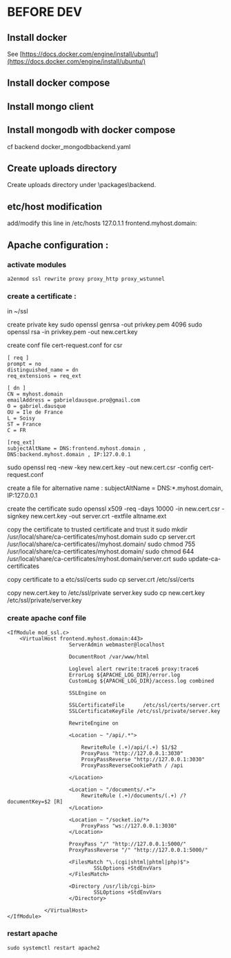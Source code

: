 # BEFORE DEV

## Install docker 

See [https://docs.docker.com/engine/install/ubuntu/](https://docs.docker.com/engine/install/ubuntu/)

## Install docker compose

## Install mongo client 

## Install mongodb with docker compose

cf backend docker_mongodbbackend.yaml

## Create uploads directory

Create uploads directory under <project root>\packages\backend.

## etc/host modification

add/modify this line in /etc/hosts
127.0.1.1       <your localhost name> frontend.myhost.domain:

## Apache configuration : 

### activate modules

```
a2enmod ssl rewrite proxy proxy_http proxy_wstunnel  
```

### create a certificate : 

in ~/ssl

create private key 
sudo openssl genrsa -out privkey.pem 4096
sudo openssl rsa -in privkey.pem -out new.cert.key

create conf file cert-request.conf for csr
```
[ req ]
prompt = no
distinguished_name = dn
req_extensions = req_ext

[ dn ]
CN = myhost.domain
emailAddress = gabrieldausque.pro@gmail.com
O = gabriel.dausque
OU = Ile de France
L = Soisy
ST = France 
C = FR

[req_ext]
subjectAltName = DNS:frontend.myhost.domain , DNS:backend.myhost.domain , IP:127.0.0.1
```

sudo openssl req -new -key new.cert.key -out new.cert.csr -config cert-request.conf

create a file for alternative name : 
subjectAltName = DNS:*.myhost.domain, IP:127.0.0.1

create the certificate 
sudo openssl x509 -req -days 10000 -in new.cert.csr -signkey new.cert.key -out server.crt -extfile altname.ext

copy the certificate to trusted certificate and trust it
sudo mkdir /usr/local/share/ca-certificates/myhost.domain
sudo cp server.crt /usr/local/share/ca-certificates//myhost.domain/
sudo chmod 755 /usr/local/share/ca-certificates/myhost.domain/
sudo chmod 644 /usr/local/share/ca-certificates/myhost.domain/server.crt
sudo update-ca-certificates

copy certificate to a etc/ssl/certs
sudo cp server.crt /etc/ssl/certs

copy new.cert.key to /etc/ssl/private server.key
sudo cp new.cert.key /etc/ssl/private/server.key

### create apache conf file

```
<IfModule mod_ssl.c>
	<VirtualHost frontend.myhost.domain:443>
                    ServerAdmin webmaster@localhost
    
                    DocumentRoot /var/www/html
    
                    Loglevel alert rewrite:trace6 proxy:trace6
                    ErrorLog ${APACHE_LOG_DIR}/error.log
                    CustomLog ${APACHE_LOG_DIR}/access.log combined
    
                    SSLEngine on
    
                    SSLCertificateFile      /etc/ssl/certs/server.crt
                    SSLCertificateKeyFile /etc/ssl/private/server.key
    
                    RewriteEngine on
                    
                    <Location ~ "/api/.*">

                        RewriteRule (.+)/api/(.+) $1/$2
                        ProxyPass "http://127.0.0.1:3030"
                        ProxyPassReverse "http://127.0.0.1:3030"
                        ProxyPassReverseCookiePath / /api

                    </Location>
                
                    <Location ~ "/documents/.+">
                        RewriteRule (.+)/documents/(.+) /?documentKey=$2 [R]
                    </Location>
                
                    <Location ~ "/socket.io/*>
                        ProxyPass "ws://127.0.0.1:3030"
                    </Location>
                
                    ProxyPass "/" "http://127.0.0.1:5000/"
                    ProxyPassReverse "/" "http://127.0.0.1:5000/"
            
                    <FilesMatch "\.(cgi|shtml|phtml|php)$">
                            SSLOptions +StdEnvVars
                    </FilesMatch>

                    <Directory /usr/lib/cgi-bin>
                            SSLOptions +StdEnvVars
                    </Directory>
    
            </VirtualHost>
</IfModule>
```

### restart apache 
```
sudo systemctl restart apache2
```









